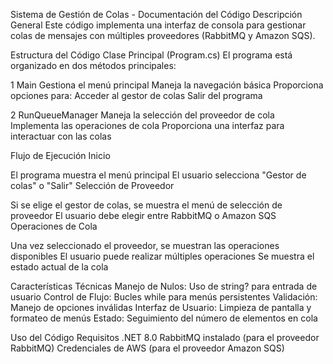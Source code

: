 Sistema de Gestión de Colas - Documentación del Código
Descripción General
Este código implementa una interfaz de consola para gestionar colas de mensajes con múltiples proveedores (RabbitMQ y Amazon SQS).

Estructura del Código
Clase Principal (Program.cs)
El programa está organizado en dos métodos principales:

1 Main
  Gestiona el menú principal
  Maneja la navegación básica
  Proporciona opciones para:
      Acceder al gestor de colas
      Salir del programa
      
2 RunQueueManager
  Maneja la selección del proveedor de cola
  Implementa las operaciones de cola
  Proporciona una interfaz para interactuar con las colas

Flujo de Ejecución
Inicio

  El programa muestra el menú principal
  El usuario selecciona "Gestor de colas" o "Salir"
  Selección de Proveedor
  
  Si se elige el gestor de colas, se muestra el menú de selección de proveedor
  El usuario debe elegir entre RabbitMQ o Amazon SQS
  Operaciones de Cola
  
  Una vez seleccionado el proveedor, se muestran las operaciones disponibles
  El usuario puede realizar múltiples operaciones
  Se muestra el estado actual de la cola

Características Técnicas
  Manejo de Nulos: Uso de string? para entrada de usuario
  Control de Flujo: Bucles while para menús persistentes
  Validación: Manejo de opciones inválidas
  Interfaz de Usuario: Limpieza de pantalla y formateo de menús
  Estado: Seguimiento del número de elementos en cola

Uso del Código
Requisitos
  .NET 8.0 
  RabbitMQ instalado (para el proveedor RabbitMQ)
  Credenciales de AWS (para el proveedor Amazon SQS)
